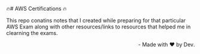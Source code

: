 🔥# AWS Certifications 🔥

This repo conatins notes that I created while preparing for that particular AWS Exam along with other resources/links to resources that helped me in clearning the exams. 

<div dir="rtl"> .Made with ❤️ by Dev -